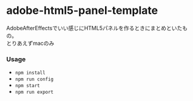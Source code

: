 # adobe-html5-panel-template
AdobeAfterEffectsでいい感じにHTML5パネルを作るときにまとめといたもの。  
とりあえずmacのみ

### Usage
 - `npm install`
 - `npm run config`
 - `npm start`
 - `npm run export`
